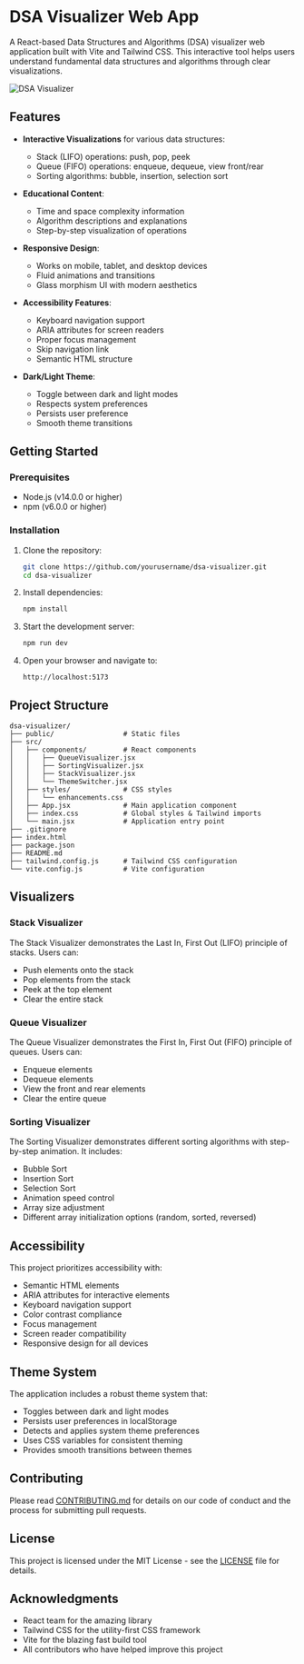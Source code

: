 # DSA Visualizer Web App

A React-based Data Structures and Algorithms (DSA) visualizer web application built with Vite and Tailwind CSS. This interactive tool helps users understand fundamental data structures and algorithms through clear visualizations.

![DSA Visualizer](https://via.placeholder.com/800x400?text=DSA+Visualizer)

## Features

- **Interactive Visualizations** for various data structures:
  - Stack (LIFO) operations: push, pop, peek
  - Queue (FIFO) operations: enqueue, dequeue, view front/rear
  - Sorting algorithms: bubble, insertion, selection sort

- **Educational Content**:
  - Time and space complexity information
  - Algorithm descriptions and explanations
  - Step-by-step visualization of operations

- **Responsive Design**:
  - Works on mobile, tablet, and desktop devices
  - Fluid animations and transitions
  - Glass morphism UI with modern aesthetics

- **Accessibility Features**:
  - Keyboard navigation support
  - ARIA attributes for screen readers
  - Proper focus management
  - Skip navigation link
  - Semantic HTML structure

- **Dark/Light Theme**:
  - Toggle between dark and light modes
  - Respects system preferences
  - Persists user preference
  - Smooth theme transitions

## Getting Started

### Prerequisites

- Node.js (v14.0.0 or higher)
- npm (v6.0.0 or higher)

### Installation

1. Clone the repository:

   ```bash
   git clone https://github.com/yourusername/dsa-visualizer.git
   cd dsa-visualizer
   ```

2. Install dependencies:

   ```bash
   npm install
   ```

3. Start the development server:

   ```bash
   npm run dev
   ```

4. Open your browser and navigate to:

   ```plaintext
   http://localhost:5173
   ```

## Project Structure

```plaintext
dsa-visualizer/
├── public/                 # Static files
├── src/
│   ├── components/         # React components
│   │   ├── QueueVisualizer.jsx
│   │   ├── SortingVisualizer.jsx
│   │   ├── StackVisualizer.jsx
│   │   └── ThemeSwitcher.jsx
│   ├── styles/             # CSS styles
│   │   └── enhancements.css
│   ├── App.jsx             # Main application component
│   ├── index.css           # Global styles & Tailwind imports
│   └── main.jsx            # Application entry point
├── .gitignore
├── index.html
├── package.json
├── README.md
├── tailwind.config.js      # Tailwind CSS configuration
└── vite.config.js          # Vite configuration
```

## Visualizers

### Stack Visualizer

The Stack Visualizer demonstrates the Last In, First Out (LIFO) principle of stacks. Users can:

- Push elements onto the stack
- Pop elements from the stack
- Peek at the top element
- Clear the entire stack

### Queue Visualizer

The Queue Visualizer demonstrates the First In, First Out (FIFO) principle of queues. Users can:

- Enqueue elements
- Dequeue elements
- View the front and rear elements
- Clear the entire queue

### Sorting Visualizer

The Sorting Visualizer demonstrates different sorting algorithms with step-by-step animation. It includes:

- Bubble Sort
- Insertion Sort
- Selection Sort
- Animation speed control
- Array size adjustment
- Different array initialization options (random, sorted, reversed)

## Accessibility

This project prioritizes accessibility with:

- Semantic HTML elements
- ARIA attributes for interactive elements
- Keyboard navigation support
- Color contrast compliance
- Focus management
- Screen reader compatibility
- Responsive design for all devices

## Theme System

The application includes a robust theme system that:

- Toggles between dark and light modes
- Persists user preferences in localStorage
- Detects and applies system theme preferences
- Uses CSS variables for consistent theming
- Provides smooth transitions between themes

## Contributing

Please read [CONTRIBUTING.md](CONTRIBUTING.md) for details on our code of conduct and the process for submitting pull requests.

## License

This project is licensed under the MIT License - see the [LICENSE](LICENSE) file for details.

## Acknowledgments

- React team for the amazing library
- Tailwind CSS for the utility-first CSS framework
- Vite for the blazing fast build tool
- All contributors who have helped improve this project

